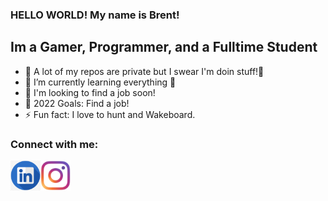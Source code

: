### HELLO WORLD! My name is Brent!

## Im a Gamer, Programmer, and a Fulltime Student
- 🔭 A lot of my repos are private but I swear I'm doin stuff!🤣
- 🌱 I’m currently learning everything 🤣
- 👯 I'm looking to find a job soon!
- 🥅 2022 Goals: Find a job!
- ⚡ Fun fact: I love to hunt and Wakeboard.

### Connect with me:
<a href="https://linkedin.com/in/brent-turner-04a431196/"><img src="./img/linkedIn2.png" align="left" height="48" width="48" ></a>
&nbsp;&nbsp;
<a href="https://instagram.com/thebrentturner"><img src="./img/instagram.png" align="left" height="48" width="48" ></a>
